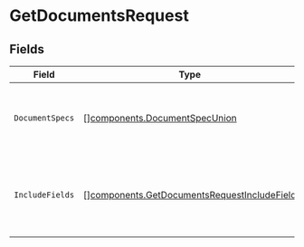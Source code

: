 # GetDocumentsRequest


## Fields

| Field                                                                                                      | Type                                                                                                       | Required                                                                                                   | Description                                                                                                |
| ---------------------------------------------------------------------------------------------------------- | ---------------------------------------------------------------------------------------------------------- | ---------------------------------------------------------------------------------------------------------- | ---------------------------------------------------------------------------------------------------------- |
| `DocumentSpecs`                                                                                            | [][components.DocumentSpecUnion](../../models/components/documentspecunion.md)                             | :heavy_check_mark:                                                                                         | The specification for the documents to be retrieved.                                                       |
| `IncludeFields`                                                                                            | [][components.GetDocumentsRequestIncludeField](../../models/components/getdocumentsrequestincludefield.md) | :heavy_minus_sign:                                                                                         | List of Document fields to return (that aren't returned by default)                                        |